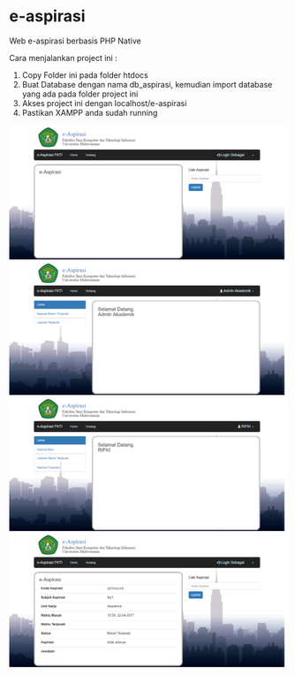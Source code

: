 # e-aspirasi
Web e-aspirasi berbasis PHP Native

Cara menjalankan project ini :
1. Copy Folder ini pada folder htdocs
2. Buat Database dengan nama db_aspirasi, kemudian import database yang ada pada folder project ini
3. Akses project ini dengan localhost/e-aspirasi
4. Pastikan XAMPP anda sudah running

![01 Halaman Home](https://github.com/RifkiCS29/e-aspirasi/blob/master/images/screenshots/home.png)
![01 Halaman Admin](https://github.com/RifkiCS29/e-aspirasi/blob/master/images/screenshots/admin.png)
![01 Halaman Mahasiswa](https://github.com/RifkiCS29/e-aspirasi/blob/master/images/screenshots/mahasiswa.png)
![01 Halaman Cek Aspirasi](https://github.com/RifkiCS29/e-aspirasi/blob/master/images/screenshots/cekaspirasi.png)
